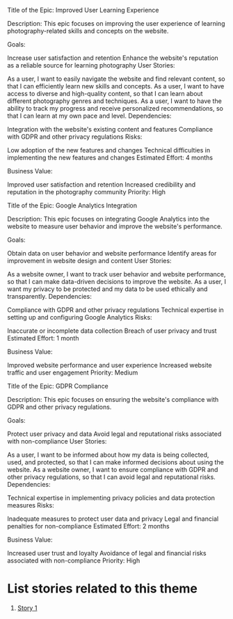 Title of the Epic: Improved User Learning Experience

Description: This epic focuses on improving the user experience of learning photography-related skills and concepts on the website.

Goals:

Increase user satisfaction and retention
Enhance the website's reputation as a reliable source for learning photography
User Stories:

As a user, I want to easily navigate the website and find relevant content, so that I can efficiently learn new skills and concepts.
As a user, I want to have access to diverse and high-quality content, so that I can learn about different photography genres and techniques.
As a user, I want to have the ability to track my progress and receive personalized recommendations, so that I can learn at my own pace and level.
Dependencies:

Integration with the website's existing content and features
Compliance with GDPR and other privacy regulations
Risks:

Low adoption of the new features and changes
Technical difficulties in implementing the new features and changes
Estimated Effort: 4 months

Business Value:

Improved user satisfaction and retention
Increased credibility and reputation in the photography community
Priority: High

Title of the Epic: Google Analytics Integration

Description: This epic focuses on integrating Google Analytics into the website to measure user behavior and improve the website's performance.

Goals:

Obtain data on user behavior and website performance
Identify areas for improvement in website design and content
User Stories:

As a website owner, I want to track user behavior and website performance, so that I can make data-driven decisions to improve the website.
As a user, I want my privacy to be protected and my data to be used ethically and transparently.
Dependencies:

Compliance with GDPR and other privacy regulations
Technical expertise in setting up and configuring Google Analytics
Risks:

Inaccurate or incomplete data collection
Breach of user privacy and trust
Estimated Effort: 1 month

Business Value:

Improved website performance and user experience
Increased website traffic and user engagement
Priority: Medium

Title of the Epic: GDPR Compliance

Description: This epic focuses on ensuring the website's compliance with GDPR and other privacy regulations.

Goals:

Protect user privacy and data
Avoid legal and reputational risks associated with non-compliance
User Stories:

As a user, I want to be informed about how my data is being collected, used, and protected, so that I can make informed decisions about using the website.
As a website owner, I want to ensure compliance with GDPR and other privacy regulations, so that I can avoid legal and reputational risks.
Dependencies:

Technical expertise in implementing privacy policies and data protection measures
Risks:

Inadequate measures to protect user data and privacy
Legal and financial penalties for non-compliance
Estimated Effort: 2 months

Business Value:

Increased user trust and loyalty
Avoidance of legal and financial risks associated with non-compliance
Priority: High

# List stories related to this theme
1. [Story 1](documentation/templates/theme/initiatives/epics/stories/story_template.md)

